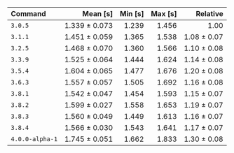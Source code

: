 | Command | Mean [s] | Min [s] | Max [s] | Relative |
|:---|---:|---:|---:|---:|
| `3.0.5` | 1.339 ± 0.073 | 1.239 | 1.456 | 1.00 |
| `3.1.1` | 1.451 ± 0.059 | 1.365 | 1.538 | 1.08 ± 0.07 |
| `3.2.5` | 1.468 ± 0.070 | 1.360 | 1.566 | 1.10 ± 0.08 |
| `3.3.9` | 1.525 ± 0.064 | 1.444 | 1.624 | 1.14 ± 0.08 |
| `3.5.4` | 1.604 ± 0.065 | 1.477 | 1.676 | 1.20 ± 0.08 |
| `3.6.3` | 1.557 ± 0.057 | 1.505 | 1.692 | 1.16 ± 0.08 |
| `3.8.1` | 1.542 ± 0.047 | 1.454 | 1.593 | 1.15 ± 0.07 |
| `3.8.2` | 1.599 ± 0.027 | 1.558 | 1.653 | 1.19 ± 0.07 |
| `3.8.3` | 1.560 ± 0.049 | 1.449 | 1.613 | 1.16 ± 0.07 |
| `3.8.4` | 1.566 ± 0.030 | 1.543 | 1.641 | 1.17 ± 0.07 |
| `4.0.0-alpha-1` | 1.745 ± 0.051 | 1.662 | 1.833 | 1.30 ± 0.08 |
